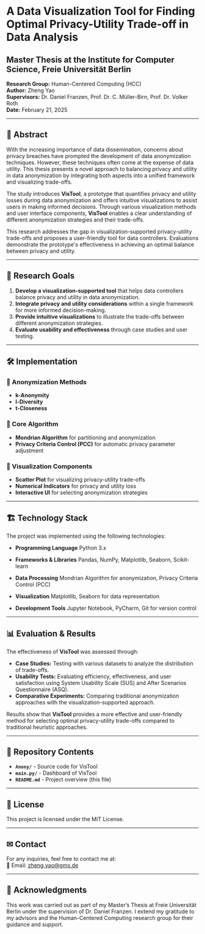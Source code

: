 # A Data Visualization Tool for Finding Optimal Privacy-Utility Trade-off in Data Analysis

## Master Thesis at the Institute for Computer Science, Freie Universität Berlin
**Research Group:** Human-Centered Computing (HCC)  
**Author:** Zheng Yao  
**Supervisors:** Dr. Daniel Franzen, Prof. Dr. C. Müller-Birn, Prof. Dr. Volker Roth  
**Date:** February 21, 2025  

---

## 📖 Abstract
With the increasing importance of data dissemination, concerns about privacy breaches have prompted the development of data anonymization techniques. However, these techniques often come at the expense of data utility. This thesis presents a novel approach to balancing privacy and utility in data anonymization by integrating both aspects into a unified framework and visualizing trade-offs.

The study introduces **VisTool**, a prototype that quantifies privacy and utility losses during data anonymization and offers intuitive visualizations to assist users in making informed decisions. Through various visualization methods and user interface components, **VisTool** enables a clear understanding of different anonymization strategies and their trade-offs.

This research addresses the gap in visualization-supported privacy-utility trade-offs and proposes a user-friendly tool for data controllers. Evaluations demonstrate the prototype's effectiveness in achieving an optimal balance between privacy and utility.

---

## 🎯 Research Goals
1. **Develop a visualization-supported tool** that helps data controllers balance privacy and utility in data anonymization.
2. **Integrate privacy and utility considerations** within a single framework for more informed decision-making.
3. **Provide intuitive visualizations** to illustrate the trade-offs between different anonymization strategies.
4. **Evaluate usability and effectiveness** through case studies and user testing.

---

## 🛠 Implementation
### 🔹 Anonymization Methods
- **k-Anonymity**
- **l-Diversity**
- **t-Closeness**

### 🔹 Core Algorithm
- **Mondrian Algorithm** for partitioning and anonymization
- **Privacy Criteria Control (PCC)** for automatic privacy parameter adjustment

### 🔹 Visualization Components
- **Scatter Plot** for visualizing privacy-utility trade-offs
- **Numerical Indicators** for privacy and utility loss
- **Interactive UI** for selecting anonymization strategies

---
## 🏗 Technology Stack

The project was implemented using the following technologies:

- **Programming Language** Python 3.x

- **Frameworks & Libraries** Pandas, NumPy, Matplotlib, Seaborn, Scikit-learn

- **Data Processing** Mondrian Algorithm for anonymization, Privacy Criteria Control (PCC)

- **Visualization** Matplotlib, Seaborn for data representation

- **Development Tools** Jupyter Notebook, PyCharm, Git for version control
---
## 📊 Evaluation & Results
The effectiveness of **VisTool** was assessed through:
- **Case Studies:** Testing with various datasets to analyze the distribution of trade-offs.
- **Usability Tests:** Evaluating efficiency, effectiveness, and user satisfaction using System Usability Scale (SUS) and After Scenarios Questionnaire (ASQ).
- **Comparative Experiments:** Comparing traditional anonymization approaches with the visualization-supported approach.

Results show that **VisTool** provides a more effective and user-friendly method for selecting optimal privacy-utility trade-offs compared to traditional heuristic approaches.

---

## 📌 Repository Contents
- **`Anony/`** - Source code for VisTool
- **`main.py/`** - Dashboard of VisTool
- **`README.md`** - Project overview (this file)


---

## 📜 License
This project is licensed under the MIT License.

---

## ✉ Contact
For any inquiries, feel free to contact me at:  
📧 Email: zheng.yao@gmx.de

---

## 🌟 Acknowledgments
This work was carried out as part of my Master’s Thesis at Freie Universität Berlin under the supervision of Dr. Daniel Franzen. I extend my gratitude to my advisors and the Human-Centered Computing research group for their guidance and support.

